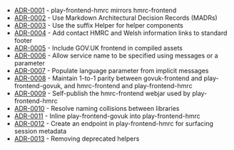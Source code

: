 

<!-- adrlog -->

* [ADR-0001](0001-play-frontend-hmrc-mirrors-hmrc-frontend.md) - play-frontend-hmrc mirrors hmrc-frontend
* [ADR-0002](0002-use-markdown-architectural-decision-records.md) - Use Markdown Architectural Decision Records (MADRs)
* [ADR-0003](0003-use-the-suffix-helpers-for-helper-components.md) - Use the suffix Helper for helper components
* [ADR-0004](0004-add-contact-and-welsh-information-links-into-footer.md) - Add contact HMRC and Welsh information links to standard footer
* [ADR-0005](0005-include-govuk-frontend-in-compiled-assets.md) - Include GOV.UK frontend in compiled assets
* [ADR-0006](0006-allow-service-name-to-be-specified-using-messages-or-a-parameter.md) - Allow service name to be specified using messages or a parameter
* [ADR-0007](0007-bind-implicit-language-to-twirl-conponent.md) - Populate language parameter from implicit messages
* [ADR-0008](0008-maintain-parity-with-hmrc-frontend.md) - Maintain 1-to-1 parity between govuk-frontend and play-frontend-govuk, and hmrc-frontend and play-frontend-hmrc
* [ADR-0009](0009-self-publish-webjar.md) - Self-publish the hmrc-frontend webjar used by play-frontend-hmrc
* [ADR-0010](0010-resolve-naming-collisions-between-libraries.md) - Resolve naming collisions between libraries
* [ADR-0011](0011-inline-play-frontend-govuk.md) - Inline play-frontend-govuk into play-frontend-hmrc
* [ADR-0012](0012-create-an-endpoint-in-play-frontend-hmrc-for-surfacing-session-metadata.md) - Create an endpoint in play-frontend-hmrc for surfacing session metadata
* [ADR-0013](0013-removing-deprecated-helpers.md) - Removing deprecated helpers

<!-- adrlogstop -->









